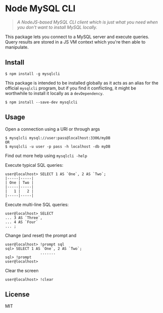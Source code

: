 # Node MySQL CLI

> *A NodeJS-based MySQL CLI client which is just what you need when you don't want to install MySQL locally.*

This package lets you connect to a MySQL server and execute queries. Query results are stored in a JS VM context which you're then able to manipulate.

## Install

```commandline
$ npm install -g mysqlcli
```

This package is intended to be installed globally as it acts as an alias for the official `mysqlcli` program, but if you find it conflicting, it might be worthwhile to install it locally as a `devDependency`.

```commandline
$ npm install --save-dev mysqlcli
```

## Usage

Open a connection using a URI or through args
```plain
$ mysqlcli mysql://user:pass@localhost:3306/myDB
OR
$ mysqlcli -u user -p pass -h localhost -db myDB
```
Find out more help using `mysqlcli -help`

Execute typical SQL queries:
```plain
user@localhost> SELECT 1 AS `One`, 2 AS `Two`;
|-----|-----|
| One | Two |
|-----|-----|
|   1 |   2 |
|-----|-----|
```

Execute multi-line SQL queries:
```plain
user@localhost> SELECT
... 3 AS `Three`,
... 4 AS `Four`
... ;
```

Change (and reset) the prompt and 
```plain
user@localhost> !prompt sql
sql> SELECT 1 AS `One`, 2 AS `Two`;
                .......
sql> !prompt
user@localhost> 
```

Clear the screen
```plain
user@localhost> !clear
```

## License

MIT